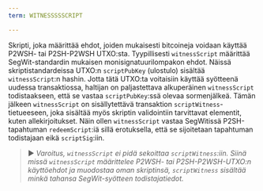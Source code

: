 ```yaml
---
term: WITNESSSSSCRIPT

---
```

Skripti, joka määrittää ehdot, joiden mukaisesti bitcoineja voidaan käyttää P2WSH- tai P2SH-P2WSH UTXO:sta. Tyypillisesti `witnessScript` määrittää SegWit-standardin mukaisen monisignatuurilompakon ehdot. Näissä skriptistandardeissa UTXO:n `scriptPubKey` (ulostulo) sisältää `witnessScript`:n hashin. Jotta tätä UTXO:ta voitaisiin käyttää syötteenä uudessa transaktiossa, haltijan on paljastettava alkuperäinen `witnessScript` todistaakseen, että se vastaa `scriptPubKey`:ssä olevaa sormenjälkeä. Tämän jälkeen `witnessScript` on sisällytettävä transaktion `scriptWitness`-tietueeseen, joka sisältää myös skriptin validointiin tarvittavat elementit, kuten allekirjoitukset. Näin ollen `witnessScript` vastaa SegWitissä P2SH-tapahtuman `redeemScript`:iä sillä erotuksella, että se sijoitetaan tapahtuman todistajaan eikä `scriptSig`:iin.

> ► *Varoitus, `witnessScript` ei pidä sekoittaa `scriptWitness`:iin. Siinä missä `witnessScript` määrittelee P2WSH- tai P2SH-P2WSH-UTXO:n käyttöehdot ja muodostaa oman skriptinsä, `scriptWitness` sisältää minkä tahansa SegWit-syötteen todistajatiedot.*